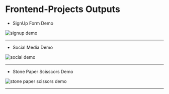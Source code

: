 # Frontend-Projects Outputs
- SignUp Form Demo
  
![signup demo](https://github.com/Arthini/Frontend-Projects/assets/112774407/29981275-fa77-4bc9-a862-cdcb4455955e)

-----------------------------------------------------------------------------------------------------------------

- Social Media Demo

![social demo](https://github.com/Arthini/Frontend-Projects/assets/112774407/45b3484f-3f46-41bb-b1fa-8a108d6dd8ef)

------------------------------------------------------------------------------------------------------------------

- Stone Paper Scisscors Demo
  
![stone paper scissors demo](https://github.com/Arthini/Frontend-Projects/assets/112774407/ceb14bb7-0255-4f14-a8e4-9bf8109c7b3f)


--------------------------------------------------------------------------------------------------
